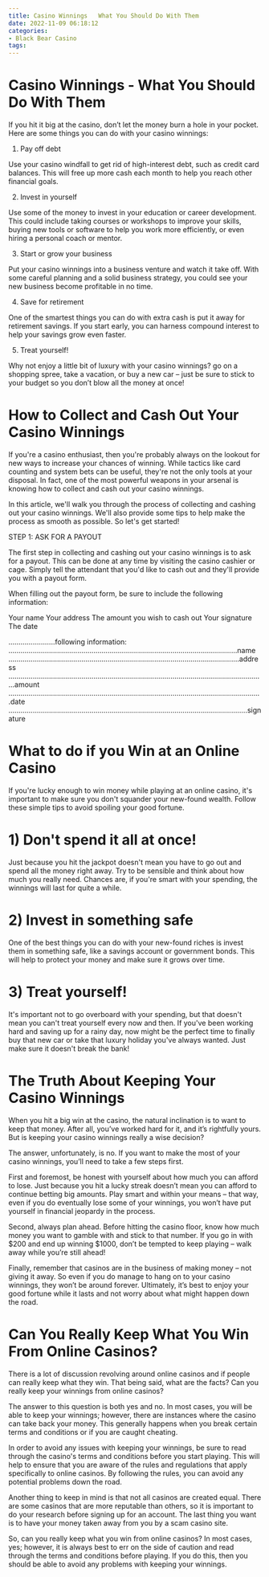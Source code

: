 ```yaml
---
title: Casino Winnings   What You Should Do With Them
date: 2022-11-09 06:18:12
categories:
- Black Bear Casino
tags:
---
```



#  Casino Winnings - What You Should Do With Them

If you hit it big at the casino, don’t let the money burn a hole in your pocket. Here are some things you can do with your casino winnings:

1. Pay off debt

Use your casino windfall to get rid of high-interest debt, such as credit card balances. This will free up more cash each month to help you reach other financial goals.

2. Invest in yourself

Use some of the money to invest in your education or career development. This could include taking courses or workshops to improve your skills, buying new tools or software to help you work more efficiently, or even hiring a personal coach or mentor.

3. Start or grow your business

Put your casino winnings into a business venture and watch it take off. With some careful planning and a solid business strategy, you could see your new business become profitable in no time.

4. Save for retirement

One of the smartest things you can do with extra cash is put it away for retirement savings. If you start early, you can harness compound interest to help your savings grow even faster.

5. Treat yourself!

Why not enjoy a little bit of luxury with your casino winnings? go on a shopping spree, take a vacation, or buy a new car – just be sure to stick to your budget so you don’t blow all the money at once!

#  How to Collect and Cash Out Your Casino Winnings

If you're a casino enthusiast, then you're probably always on the lookout for new ways to increase your chances of winning. While tactics like card counting and system bets can be useful, they're not the only tools at your disposal. In fact, one of the most powerful weapons in your arsenal is knowing how to collect and cash out your casino winnings.

In this article, we'll walk you through the process of collecting and cashing out your casino winnings. We'll also provide some tips to help make the process as smooth as possible. So let's get started!

 STEP 1: ASK FOR A PAYOUT

The first step in collecting and cashing out your casino winnings is to ask for a payout. This can be done at any time by visiting the casino cashier or cage. Simply tell the attendant that you'd like to cash out and they'll provide you with a payout form.

When filling out the payout form, be sure to include the following information:

Your name
Your address
The amount you wish to cash out
Your signature
The date


























…………………..following information: .................................................................................................................name ..................................................................................................................address ...............................................................................................................................amount .............................................................................................................................date ......................................................................................................................signature

#  What to do if you Win at an Online Casino

If you're lucky enough to win money while playing at an online casino, it's important to make sure you don't squander your new-found wealth. Follow these simple tips to avoid spoiling your good fortune.

# 1) Don't spend it all at once!

Just because you hit the jackpot doesn't mean you have to go out and spend all the money right away. Try to be sensible and think about how much you really need. Chances are, if you're smart with your spending, the winnings will last for quite a while.

# 2) Invest in something safe

One of the best things you can do with your new-found riches is invest them in something safe, like a savings account or government bonds. This will help to protect your money and make sure it grows over time.

# 3) Treat yourself!

It's important not to go overboard with your spending, but that doesn't mean you can't treat yourself every now and then. If you've been working hard and saving up for a rainy day, now might be the perfect time to finally buy that new car or take that luxury holiday you've always wanted. Just make sure it doesn't break the bank!

#  The Truth About Keeping Your Casino Winnings

When you hit a big win at the casino, the natural inclination is to want to keep that money. After all, you’ve worked hard for it, and it’s rightfully yours. But is keeping your casino winnings really a wise decision?

The answer, unfortunately, is no. If you want to make the most of your casino winnings, you’ll need to take a few steps first.

First and foremost, be honest with yourself about how much you can afford to lose. Just because you hit a lucky streak doesn’t mean you can afford to continue betting big amounts. Play smart and within your means – that way, even if you do eventually lose some of your winnings, you won’t have put yourself in financial jeopardy in the process.

Second, always plan ahead. Before hitting the casino floor, know how much money you want to gamble with and stick to that number. If you go in with $200 and end up winning $1000, don’t be tempted to keep playing – walk away while you’re still ahead!

Finally, remember that casinos are in the business of making money – not giving it away. So even if you do manage to hang on to your casino winnings, they won’t be around forever. Ultimately, it’s best to enjoy your good fortune while it lasts and not worry about what might happen down the road.

#  Can You Really Keep What You Win From Online Casinos?

There is a lot of discussion revolving around online casinos and if people can really keep what they win. That being said, what are the facts? Can you really keep your winnings from online casinos?

The answer to this question is both yes and no. In most cases, you will be able to keep your winnings; however, there are instances where the casino can take back your money. This generally happens when you break certain terms and conditions or if you are caught cheating.

In order to avoid any issues with keeping your winnings, be sure to read through the casino's terms and conditions before you start playing. This will help to ensure that you are aware of the rules and regulations that apply specifically to online casinos. By following the rules, you can avoid any potential problems down the road.

Another thing to keep in mind is that not all casinos are created equal. There are some casinos that are more reputable than others, so it is important to do your research before signing up for an account. The last thing you want is to have your money taken away from you by a scam casino site.

So, can you really keep what you win from online casinos? In most cases, yes; however, it is always best to err on the side of caution and read through the terms and conditions before playing. If you do this, then you should be able to avoid any problems with keeping your winnings.